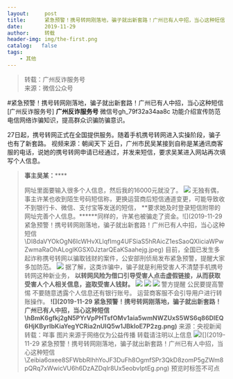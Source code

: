 ```yaml
---
layout:     post
title:      紧急预警！携号转网刚落地，骗子就出新套路！广州已有人中招，当心这种短信
date:       2019-11-29
author:     转载
header-img: img/the-first.png
catalog:   false
tags:
    - 其他
---
```


<blockquote><p>转载：广州反诈服务号<br>
来源：微信公众号</p></blockquote>

#紧急预警！携号转网刚落地，骗子就出新套路！广州已有人中招，当心这种短信
[广州反诈服务号]
**广州反诈服务号**
微信号gh_79f32a34aa8c
功能介绍宣传防范电信网络诈骗知识，提高群众识骗防骗意识。

27日起，携号转网正式在全国提供服务。随着手机携号转网进入实操阶段，骗子也有了新套路。
视频来源：朝闻天下
近日，广州市民吴某接到自称是某通讯商客服的电话，说她的携号转网申请已经通过，并发来短信，要求吴某进入网站再次填写个人信息。
>**事主吴某：******
>
>
>网址里面要输入很多个人信息，然后我的16000元就没了。
![]({{site.baseurl}}/postimg/DI8daVYOkOgN6IcWHvXLlqfImg4UFSiaSmia3k8R5tz4TChHvJDKBOKl0L7lJWkAzQjC2hwmQIwZvHM1cerDxMkw.gif)
无独有偶，事主许某也收到陌生号码短信称，更换运营商后短信通道变更，可能导致收不到银行卡、微信、支付宝等发送的短信，
**要求她及时登录短信附带的网址完善个人信息。******同样的，许某也被骗走了资金。![](2019-11-29
紧急预警！携号转网刚落地，骗子就出新套路！广州已有人中招，当心这种短信\\DI8daVYOkOgN6IcWHvXLlqfImg4UFSiaS5hRAicZ1esSaoQXliciaWPwZwmaRaOhALoglKGSX0JztarQEaKSaahejg.jpeg)
目前，全国已发生多起诈称携号转网以骗取钱财的案件，公安部刑侦局发布紧急预警，提醒大家多加防范。
![]({{site.baseurl}}/postimg/DI8daVYOkOgN6IcWHvXLlqfImg4UFSiaSrjq36IawtFawgNTvYrLwZbM0iaL6sIicV8jmXEc85unrzdDHGK7m8qBA.jpeg)
据了解，这类诈骗中，骗子就是利用受害人不清楚手机携号转网这种新业务，
**以转网风险为借口引导受害人点击虚假链接，从而获取受害人个人相关信息，盗取受害人钱财。**
![]({{site.baseurl}}/postimg/DI8daVYOkOgN6IcWHvXLlqfImg4UFSiaSuzLJ1n19VVYjueXDXQKK3zfuaKbNzFcTOibhvxK1M7rEicAqK83Vp7nw.gif)
![]({{site.baseurl}}/postimg/DI8daVYOkOgN6IcWHvXLlqfImg4UFSiaSmyU23nHAIDeQhic6U72wzFppBjDMiar8lNeywnjicibPibEDgc5KGuxpUPA.gif)
![]({{site.baseurl}}/postimg/Zeibia6oxee8TWIOY5n5h6BZEGFlRucR0JUGdRAfm2RSfR8Zj9I8TTkD2L40dQap35sIN09wJK2mJQo8x2kZHXwA.png)
警方提醒
公民要提高警惕
不要随意透露个人信息还有银行账号。
运营商客服不会引导用户进行转账操作。
**![](2019-11-29
紧急预警！携号转网刚落地，骗子就出新套路！广州已有人中招，当心这种短信\\hBmK6gfkj2gN5PYrVpPHTsfOMv1aia5wmNWZUxS5WS6q86DIEQ6HjKByrIbKiaYegYCRia2nUlQ5w1JBkloE7P2zg.png)**
来源：央视新闻
转载：咩事
图片来源于网络仅为公益传播
转载请注明以上信息
![]({{site.baseurl}}/postimg/Zeibia6oxee8QP5m0QVIFRIhMBFCM7eaFn4r7ufSm0Ma5I0nRV6UDCALV3ePbShFzvxNkzrzuyReS6j0iape39Q9w.png)![](2019-11-29
紧急预警！携号转网刚落地，骗子就出新套路！广州已有人中招，当心这种短信\\Zeibia6oxee8SFWbbRIhhYoJF3DuFh8OgmfSPr3QkD8zomP5gZWm8pQRq7xWwicVU6h6DzAZDqIr8Ux5eobvIptEg.png)
预览时标签不可点
